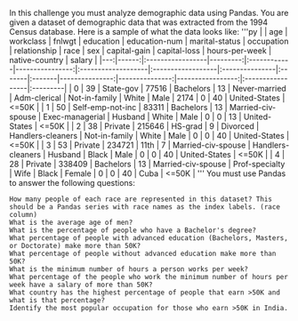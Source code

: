 In this challenge you must analyze demographic data using Pandas. You are given a dataset of demographic data that was extracted from the 1994 Census database. Here is a sample of what the data looks like:
'''py
|    |   age | workclass        |   fnlwgt | education   |   education-num | marital-status     | occupation        | relationship   | race   | sex    |   capital-gain |   capital-loss |   hours-per-week | native-country   | salary   |
|---:|------:|:-----------------|---------:|:------------|----------------:|:-------------------|:------------------|:---------------|:-------|:-------|---------------:|---------------:|-----------------:|:-----------------|:---------|
|  0 |    39 | State-gov        |    77516 | Bachelors   |              13 | Never-married      | Adm-clerical      | Not-in-family  | White  | Male   |           2174 |              0 |               40 | United-States    | <=50K    |
|  1 |    50 | Self-emp-not-inc |    83311 | Bachelors   |              13 | Married-civ-spouse | Exec-managerial   | Husband        | White  | Male   |              0 |              0 |               13 | United-States    | <=50K    |
|  2 |    38 | Private          |   215646 | HS-grad     |               9 | Divorced           | Handlers-cleaners | Not-in-family  | White  | Male   |              0 |              0 |               40 | United-States    | <=50K    |
|  3 |    53 | Private          |   234721 | 11th        |               7 | Married-civ-spouse | Handlers-cleaners | Husband        | Black  | Male   |              0 |              0 |               40 | United-States    | <=50K    |
|  4 |    28 | Private          |   338409 | Bachelors   |              13 | Married-civ-spouse | Prof-specialty    | Wife           | Black  | Female |              0 |              0 |               40 | Cuba             | <=50K    |
'''
You must use Pandas to answer the following questions:

    How many people of each race are represented in this dataset? This should be a Pandas series with race names as the index labels. (race column)
    What is the average age of men?
    What is the percentage of people who have a Bachelor's degree?
    What percentage of people with advanced education (Bachelors, Masters, or Doctorate) make more than 50K?
    What percentage of people without advanced education make more than 50K?
    What is the minimum number of hours a person works per week?
    What percentage of the people who work the minimum number of hours per week have a salary of more than 50K?
    What country has the highest percentage of people that earn >50K and what is that percentage?
    Identify the most popular occupation for those who earn >50K in India.
